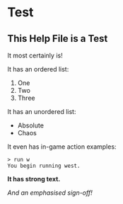# Test

## This Help File is a Test

It most certainly is!

It has an ordered list:

1. One
2. Two
3. Three

It has an unordered list:

- Absolute
- Chaos

It even has in-game action examples:

    > run w
    You begin running west.

**It has strong text.**

_And an emphasised sign-off!_
